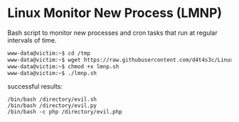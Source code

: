 # Linux Monitor New Process (LMNP)

Bash script to monitor new processes and cron tasks that run at regular intervals of time.

```bash
www-data@victim:~$ cd /tmp
www-data@victim:~$ wget https://raw.githubusercontent.com/d4t4s3c/Linux-Monitor-New-Process/main/lmnp.sh
www-data@victim:~$ chmod +x lmnp.sh
www-data@victim:~$ ./lmnp.sh
```

successful results:
```
/bin/bash /directory/evil.sh
/bin/bash /directory/evil.py
/bin/bash -c php /directory/evil.php
```
